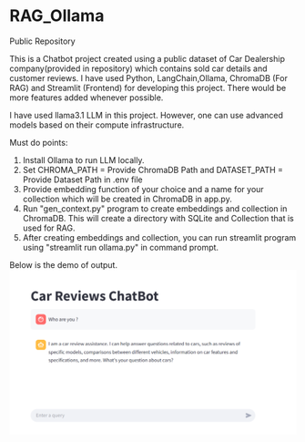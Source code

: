 # RAG_Ollama
Public Repository

This is a Chatbot project created using a public dataset of Car Dealership company(provided in repository) which contains sold car details and customer reviews. I have used Python, LangChain,Ollama, ChromaDB (For RAG) and Streamlit (Frontend) for developing this project. There would be more features added whenever possible.

I have used llama3.1 LLM in this project. However, one can use advanced models based on their compute infrastructure.

Must do points:
1. Install Ollama to run LLM locally.
2. Set CHROMA_PATH = Provide ChromaDB Path and DATASET_PATH = Provide Dataset Path in .env file
3. Provide embedding function of your choice and a name for your collection which will be created in ChromaDB in app.py. 
4. Run "gen_context.py" program to create embeddings and collection in ChromaDB. This will create a directory with SQLite and Collection that is used for RAG. 
5. After creating embeddings and collection, you can run streamlit program using "streamlit run ollama.py" in command prompt. 

Below is the demo of output.
![alt text](image.png)